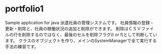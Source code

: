 # portfolio1
Sample application for java
派遣社員の管理システムです。
社員情報の登録・更新・削除と、社員の稼働状況の追加と削除ができます。
削除はＣＳＶファイルの行を削除するのではなく、最後のセルを削除フラグ(t or f)として判断しています。
クラスのオブジェクトを作り、メインのSystemManagerで全て実行する手法の練習です。
